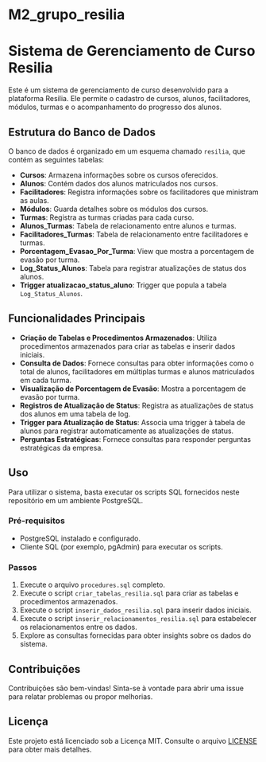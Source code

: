 # M2_grupo_resilia

# Sistema de Gerenciamento de Curso Resilia

Este é um sistema de gerenciamento de curso desenvolvido para a plataforma Resilia. Ele permite o cadastro de cursos, alunos, facilitadores, módulos, turmas e o acompanhamento do progresso dos alunos.

## Estrutura do Banco de Dados

O banco de dados é organizado em um esquema chamado `resilia`, que contém as seguintes tabelas:

- **Cursos**: Armazena informações sobre os cursos oferecidos.
- **Alunos**: Contém dados dos alunos matriculados nos cursos.
- **Facilitadores**: Registra informações sobre os facilitadores que ministram as aulas.
- **Módulos**: Guarda detalhes sobre os módulos dos cursos.
- **Turmas**: Registra as turmas criadas para cada curso.
- **Alunos_Turmas**: Tabela de relacionamento entre alunos e turmas.
- **Facilitadores_Turmas**: Tabela de relacionamento entre facilitadores e turmas.
- **Porcentagem_Evasao_Por_Turma**: View que mostra a porcentagem de evasão por turma.
- **Log_Status_Alunos**: Tabela para registrar atualizações de status dos alunos.
- **Trigger atualizacao_status_aluno**: Trigger que popula a tabela `Log_Status_Alunos`.

## Funcionalidades Principais

- **Criação de Tabelas e Procedimentos Armazenados**: Utiliza procedimentos armazenados para criar as tabelas e inserir dados iniciais.
- **Consulta de Dados**: Fornece consultas para obter informações como o total de alunos, facilitadores em múltiplas turmas e alunos matriculados em cada turma.
- **Visualização de Porcentagem de Evasão**: Mostra a porcentagem de evasão por turma.
- **Registros de Atualização de Status**: Registra as atualizações de status dos alunos em uma tabela de log.
- **Trigger para Atualização de Status**: Associa uma trigger à tabela de alunos para registrar automaticamente as atualizações de status.
- **Perguntas Estratégicas**: Fornece consultas para responder perguntas estratégicas da empresa.

## Uso

Para utilizar o sistema, basta executar os scripts SQL fornecidos neste repositório em um ambiente PostgreSQL.

### Pré-requisitos

- PostgreSQL instalado e configurado.
- Cliente SQL (por exemplo, pgAdmin) para executar os scripts.

### Passos
1. Execute o arquivo `procedures.sql` completo.
2. Execute o script `criar_tabelas_resilia.sql` para criar as tabelas e procedimentos armazenados.
3. Execute o script `inserir_dados_resilia.sql` para inserir dados iniciais.
4. Execute o script `inserir_relacionamentos_resilia.sql` para estabelecer os relacionamentos entre os dados.
5. Explore as consultas fornecidas para obter insights sobre os dados do sistema.

## Contribuições

Contribuições são bem-vindas! Sinta-se à vontade para abrir uma issue para relatar problemas ou propor melhorias.

## Licença

Este projeto está licenciado sob a Licença MIT. Consulte o arquivo [LICENSE](LICENSE) para obter mais detalhes.
